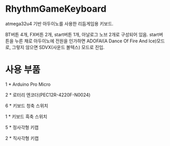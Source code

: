 # RhythmGameKeyboard
atmega32u4 기반 아두이노를 사용한 리듬게임용 키보드.

BT버튼 4개, FX버튼 2개, start버튼 1개, 아날로그 노브 2개로 구성되어 있음.
start버튼을 누른 채로 아두이노에 전원을 인가하면 ADOFAI(A Dance Of Fire And Ice)모드로, 그렇지 않으면 SDVX(사운드 볼텍스) 모드로 진입.

# 사용 부품
1 * Arduino Pro Micro

2 * 로터리 엔코더(PEC12R-4220F-N0024)

6 * 키보드 청축 스위치

1 * 키보드 흑축 스위치

5 * 정사각형 키캡

2 * 직사각형 키캡
